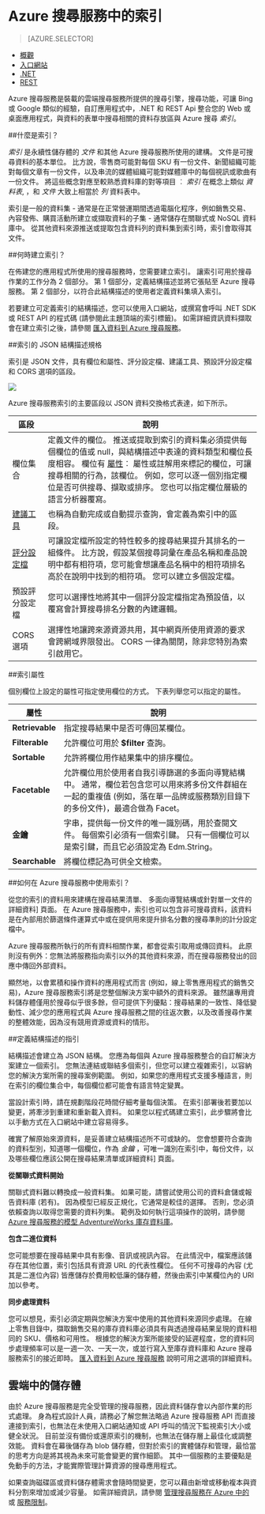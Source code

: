 <properties
    pageTitle="Azure 搜尋服務中的索引 | Microsoft Azure | 雲端託管搜尋服務"
    description="Azure 搜尋服務中的索引是什麼？如何使用？"
    services="search"
    documentationCenter=""
    authors="HeidiSteen"
    manager="mblythe"
    editor=""
    tags="azure-portal"/>

<tags
    ms.service="search"
    ms.devlang="na"
    ms.workload="search"
    ms.topic="get-started-article"
    ms.tgt_pltfrm="na"
    ms.date="11/09/2015"
    ms.author="heidist"/>

# Azure 搜尋服務中的索引
> [AZURE.SELECTOR]
- [概觀](search-what-is-an-index.md)
- [入口網站](search-create-index-portal.md)
- [.NET](search-create-index-dotnet.md)
- [REST](search-create-index-rest-api.md)

Azure 搜尋服務是裝載的雲端搜尋服務所提供的搜尋引擎，搜尋功能，可讓 Bing 或 Google 類似的經驗，自訂應用程式中，.NET 和 REST Api 整合您的 Web 或桌面應用程式，與資料的表單中搜尋相關的資料存放區與 Azure 搜尋 *索引*。

##什麼是索引？

 *索引* 是永續性儲存體的 *文件* 和其他 Azure 搜尋服務所使用的建構。 文件是可搜尋資料的基本單位。 比方說，零售商可能對每個 SKU 有一份文件、新聞組織可能對每個文章有一份文件，以及串流的媒體組織可能對媒體庫中的每個視訊或歌曲有一份文件。 將這些概念對應至較熟悉資料庫的對等項目 ︰ *索引* 在概念上類似 *資料表*, ，和 *文件* 大致上相當於 *列* 資料表中。

索引是一般的資料集 - 通常是在正常營運期間透過電腦化程序，例如銷售交易、內容發佈、購買活動所建立或擷取資料的子集 - 通常儲存在關聯式或 NoSQL 資料庫中。 從其他資料來源推送或提取包含資料列的資料集到索引時，索引會取得其文件。

##何時建立索引？

在佈建您的應用程式所使用的搜尋服務時，您需要建立索引。 讓索引可用於搜尋作業的工作分為 2 個部分。 第 1 個部分，定義結構描述並將它張貼至 Azure 搜尋服務。 第 2 個部分，以符合此結構描述的使用者定義資料集填入索引。 

若要建立可定義索引的結構描述，您可以使用入口網站，或撰寫會呼叫 .NET SDK 或 REST API 的程式碼 (請參閱此主題頂端的索引標籤)。 如需詳細資訊資料擷取會在建立索引之後，請參閱 [匯入資料到 Azure 搜尋服務](search-what-is-data-import.md)。

##索引的 JSON 結構描述規格

索引是 JSON 文件，具有欄位和屬性、評分設定檔、建議工具、預設評分設定檔和 CORS 選項的區段。

 ![][1]

Azure 搜尋服務索引的主要區段以 JSON 資料交換格式表達，如下所示。

|區段|說明|
|--------------|-----------|
|欄位集合|定義文件的欄位。 推送或提取到索引的資料集必須提供每個欄位的值或 null，與結構描述中表達的資料類型和欄位長度相容。 欄位有 [屬性](#index-attributes)︰ 屬性或註解用來標記的欄位，可讓搜尋相關的行為，該欄位。 例如，您可以逐一個別指定欄位是否可供搜尋、擷取或排序。 您也可以指定欄位層級的語言分析器覆寫。
|[建議工具](https://msdn.microsoft.com/library/azure/mt131377.aspx)|也稱為自動完成或自動提示查詢，會定義為索引中的區段。|
|[評分設定檔](https://msdn.microsoft.com/library/azure/dn798928.aspx)|可讓設定檔所設定的特性較多的搜尋結果提升其排名的一組條件。 比方說，假設某個搜尋詞彙在產品名稱和產品說明中都有相符項，您可能會想讓產品名稱中的相符項排名高於在說明中找到的相符項。 您可以建立多個設定檔。|
|預設評分設定檔|您可以選擇性地將其中一個評分設定檔指定為預設值，以覆寫會計算搜尋排名分數的內建邏輯。|
|CORS 選項|選擇性地讓跨來源資源共用，其中網頁所使用資源的要求會跨網域界限發出。 CORS 一律為關閉，除非您特別為索引啟用它。|

<a name="index-attributes"></a>
##索引屬性

個別欄位上設定的屬性可指定使用欄位的方式。 下表列舉您可以指定的屬性。

|**屬性**|說明|
|------------|-----------|
|**Retrievable**|指定搜尋結果中是否可傳回某欄位。|
|**Filterable**|允許欄位可用於 **$filter** 查詢。|
|**Sortable**|允許將欄位用作結果集中的排序欄位。|
|**Facetable**|允許欄位用於使用者自我引導篩選的多面向導覽結構中。 通常，欄位若包含您可以用來將多份文件群組在一起的重複值 (例如，落在單一品牌或服務類別目錄下的多份文件)，最適合做為 Facet。|
|**金鑰**|字串，提供每一份文件的唯一識別碼，用於查閱文件。 每個索引必須有一個索引鍵。 只有一個欄位可以是索引鍵，而且它必須設定為 Edm.String。|
|**Searchable**|將欄位標記為可供全文檢索。|


##如何在 Azure 搜尋服務中使用索引？

從您的索引的資料用來建構在搜尋結果清單、 多面向導覽結構或針對單一文件的詳細資料] 頁面。 在 Azure 搜尋服務中，索引也可以包含非可搜尋資料，該資料是在內部用於篩選條件運算式中或在提供用來提升排名分數的搜尋準則的計分設定檔中。

Azure 搜尋服務所執行的所有資料相關作業，都會從索引取用或傳回資料。 此原則沒有例外：您無法將服務指向索引以外的其他資料來源，而在搜尋服務發出的回應中傳回外部資料。

顯然地，以會累積和操作資料的應用程式而言 (例如，線上零售應用程式的銷售交易)，Azure 搜尋服務索引將是您整個解決方案中額外的資料來源。 雖然讓專用資料儲存體僅用於搜尋似乎很多餘，但可提供下列優點：搜尋結果的一致性、降低變動性、減少您的應用程式與 Azure 搜尋服務之間的往返次數，以及改善搜尋作業的整體效能，因為沒有競用資源或資料的情形。

##定義結構描述的指引

結構描述會建立為 JSON 結構。 您應為每個與 Azure 搜尋服務整合的自訂解決方案建立一個索引。 您無法連結或聯結多個索引，但您可以建立複雜索引，以容納您的解決方案所需的搜尋案例範圍。 例如，如果您的應用程式支援多種語言，則在索引的欄位集合中，每個欄位都可能會有語言特定變異。

當設計索引時，請在規劃階段花時間仔細考量每個決策。 在索引部署後若要加以變更，將牽涉到重建和重新載入資料。 如果您以程式碼建立索引，此步驟將會比以手動方式在入口網站中建立容易得多。

確實了解原始來源資料，是妥善建立結構描述所不可或缺的。 您會想要符合查詢的資料型別，知道哪一個欄位，作為 *金鑰* ，可唯一識別在索引中，每份文件，以及哪些欄位應該公開在搜尋結果清單或詳細資料] 頁面。 

**從關聯式資料開始**

關聯式資料難以轉換成一般資料集。 如果可能，請嘗試使用公司的資料倉儲或報告資料庫 (若有)。 因為模型已經反正規化，它通常是較佳的選擇。 否則，您必須依賴查詢以取得您需要的資料列集。 範例及如何執行這項操作的說明，請參閱 [Azure 搜尋服務的模型 AdventureWorks 庫存資料庫](http://blogs.technet.com/b/onsearch/archive/2015/09/08/modeling-the-adventureworks-inventory-database-for-azure-search.aspx)。

**包含二進位資料**

您可能想要在搜尋結果中具有影像、音訊或視訊內容。 在此情況中，檔案應該儲存在其他位置，索引包括具有資源 URL 的代表性欄位。 任何不可搜尋的內容 (尤其是二進位內容) 皆應儲存於費用較低廉的儲存體，然後由索引中某欄位內的 URI 加以參考。

**同步處理資料**

您可以想見，索引必須定期與您解決方案中使用的其他資料來源同步處理。 在線上零售目錄中，擷取銷售交易的庫存資料庫必須具有與透過搜尋結果呈現的資料相同的 SKU、價格和可用性。 根據您的解決方案所能接受的延遲程度，您的資料同步處理頻率可以是一週一次、一天一次，或並行寫入至庫存資料庫和 Azure 搜尋服務索引的接近即時。 [匯入資料到 Azure 搜尋服務](search-what-is-data-import.md) 說明可用之選項的詳細資料。

## 雲端中的儲存體

由於 Azure 搜尋服務是完全受管理的搜尋服務，因此資料儲存會以內部作業的形式處理。 身為程式設計人員，請務必了解您無法略過 Azure 搜尋服務 API 而直接連接到索引，也無法在未使用入口網站通知或 API 呼叫的情況下監視索引大小或健全狀況。 目前並沒有備份或還原索引的機制，也無法在儲存層上最佳化或調整效能。 資料會在幕後儲存為 blob 儲存體，但對於索引的實體儲存和管理，最恰當的思考方向是將其視為未來可能會變更的實作細節。 其中一個服務的主要優點是免動手的方法，才能實際管理計算資源的搜尋應用程式。

如果查詢磁碟區或資料儲存體需求會隨時間變更，您可以藉由新增或移動複本與資料分割來增加或減少容量。 如需詳細資訊，請參閱 [管理搜尋服務在 Azure 中的](search-manage.md) 或 [服務限制](search-limits-quotas-capacity.md)。

<!--Image References-->
[1]: ./media/search-what-is-an-index/search-JSON-indexSchema.png

